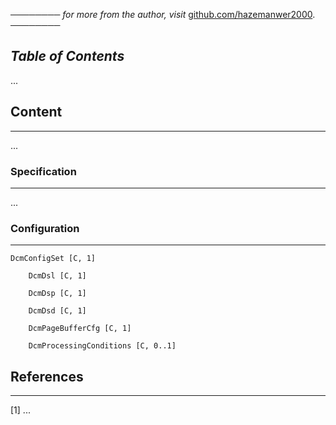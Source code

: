──────── *for more from the author, visit* [github.com/hazemanwer2000](https://github.com/hazemanwer2000). ────────
## *Table of Contents*
...
## Content
---
...
### Specification
---
...
### Configuration
---
```
DcmConfigSet [C, 1]
	
	DcmDsl [C, 1]
	
	DcmDsp [C, 1]
	
	DcmDsd [C, 1]
	
	DcmPageBufferCfg [C, 1]
	
	DcmProcessingConditions [C, 0..1]
```
## References
---
[1] ...